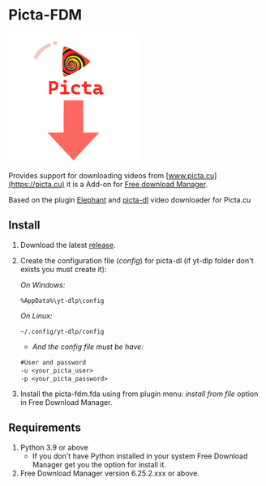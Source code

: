 # Picta-FDM

<picture>
  <img src="plugin/logo.png" alt="Picta FDM" width="256px" height="256px">
</picture>

Provides support for downloading videos from [www.picta.cu](https://picta.cu) it is a Add-on for [Free download Manager](https://www.freedownloadmanager.org/).

Based on the plugin [Elephant](https://github.com/meowcateatrat/elephant) and [picta-dl](https://github.com/oleksis/picta-dl) video downloader for Picta.cu

## Install

1. Download the latest [release](https://github.com/Spheres-cu/picta-fdm/releases/latest).

2. Create the configuration file (*config*) for picta-dl (if yt-dlp folder don't exists you must create it):

    *On  Windows:*

    ```text
    %AppData%\yt-dlp\config
    ```

    *On Linux:*

    ```text
    ~/.config/yt-dlp/config
    ```

    - *And the config file must be have:*

    ```text
    #User and password
    -u <your_picta_user>
    -p <your_picta_password>
    ```

3. Install the picta-fdm.fda using from plugin menu: *install from file* option in Free Download Manager.

## Requirements

1. Python 3.9 or above
   - If you don't have Python installed in your system Free Download Manager get you the option for install it.
2. Free Download Manager version 6.25.2.xxx or above.
